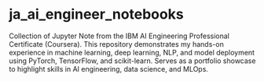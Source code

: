 # ja_ai_engineer_notebooks
Collection of Jupyter Note from the IBM AI Engineering Professional Certificate (Coursera). This repository demonstrates my hands-on experience in machine learning, deep learning, NLP, and model deployment using PyTorch, TensorFlow, and scikit-learn. Serves as a portfolio showcase to highlight skills in AI engineering, data science, and MLOps.
